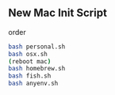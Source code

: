 ## New Mac Init Script

order

```bash
bash personal.sh
bash osx.sh
(reboot mac)
bash homebrew.sh
bash fish.sh
bash anyenv.sh
```
